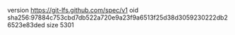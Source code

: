 version https://git-lfs.github.com/spec/v1
oid sha256:97884c753cbd7db522a720e9a23f9a6513f25d38d3059230222db26523e83ded
size 5301

